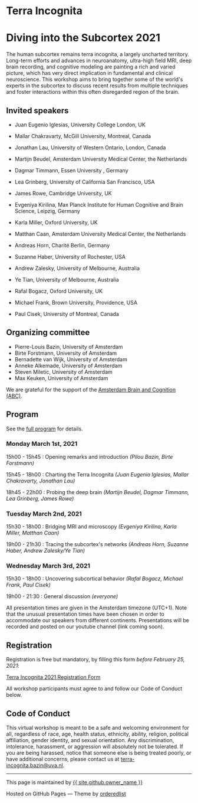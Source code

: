 # <a name="home"></a>Terra Incognita
# Diving into the Subcortex 2021

The human subcortex remains terra incognita, a largely uncharted territory. Long-term efforts and
advances in neuroanatomy, ultra-high field MRI, deep brain recording, and cognitive modeling are
painting a rich and varied picture, which has very direct implication in fundamental and clinical
neuroscience. This workshop aims to bring together some of the world's experts in the subcortex to
discuss recent results from multiple techniques and foster interactions within this often disregarded
region of the brain.

## <a name="speakers"></a>Invited speakers

- Juan Eugenio Iglesias, University College London, UK
- Mallar Chakravarty, McGill University, Montreal, Canada
- Jonathan Lau, University of Western Ontario, London, Canada

- Martijn Beudel, Amsterdam University Medical Center, the Netherlands
- Dagmar Timmann, Essen University , Germany
- Lea Grinberg, University of California San Francisco, USA
- James Rowe, Cambridge University, UK

- Evgeniya Kirilina, Max Planck Institute for Human Cognitive and Brain Science, Leipzig, Germany
- Karla Miller, Oxford University, UK
- Matthan Caan, Amsterdam University Medical Center, the Netherlands

- Andreas Horn, Charité Berlin, Germany
- Suzanne Haber, University of Rochester, USA
- Andrew Zalesky, University of Melbourne, Australia
- Ye Tian, University of Melbourne, Australia

- Rafal Bogacz, Oxford University, UK
- Michael Frank, Brown University, Providence, USA
- Paul Cisek, University of Montreal, Canada

## <a names="orga"></a>Organizing committee

- Pierre-Louis Bazin, University of Amsterdam
- Birte Forstmann, University of Amsterdam
- Bernadette van Wijk, University of Amsterdam
- Anneke Alkemade, University of Amsterdam
- Steven Miletic, University of Amsterdam
- Max Keuken, University of Amsterdam

We are grateful for the support of the [Amsterdam Brain and Cognition (ABC)](https://abc.uva.nl/).


## <a name="program"></a>Program

See the [full program](Terra-Incognita-2021-program.pdf) for details.

### Monday March 1st, 2021

15h00 - 15h45
: Opening remarks and introduction _(Pilou Bazin, Birte Forstmann)_

15h45 - 18h00 
: Charting the Terra Incognita _(Juan Eugenio Iglesias, Mallar Chakravarty, Jonathan Lau)_

18h45 - 22h00
: Probing the deep brain _(Martijn Beudel, Dagmar Timmann, Lea Grinberg, James Rowe)_

### Tuesday March 2nd, 2021

15h30 - 18h00 
: Bridging MRI and microscopy _(Evgeniya Kirilina, Karla Miller, Matthan Caan)_

19h00 - 21h30 
: Tracing the subcortex's networks _(Andreas Horn, Suzanne Haber, Andrew Zalesky/Ye Tian)_

### Wednesday March 3rd, 2021

15h30 - 18h00 
: Uncovering subcortical behavior _(Rafal Bogacz, Michael Frank, Paul Cisek)_

19h00 - 21:30 
: General discussion _(everyone)_

All presentation times are given in the Amsterdam timezone (UTC+1). Note that the unusual presentation times have been chosen in order to accommodate our speakers from different continents. Presentations will be recorded and posted on our youtube channel (link coming soon).



## <a name="register"></a>Registration

Registration is free but mandatory, by filling this form *before February 25, 2021*:

[Terra Incognita 2021 Registration Form](https://forms.gle/idtmWUYxVJ5LYDaKA)

All workshop participants must agree to and follow our Code of Conduct below.


## <a name="code"></a>Code of Conduct

This virtual workshop is meant to be a safe and welcoming environment for all, regardless of race, age, health status, ethnicity, ability, religion, political affiliation, gender identity, and sexual orientation.
Any discrimination, intolerance, harassment, or aggression will absolutely not be tolerated. 
If you are being harassed, notice that someone else is being treated poorly, or have additional concerns, please contact us at <terra-incognita.bazin@uva.nl>. 

---
 This page is maintained by <a href="{{ site.github.owner_url }}">{{ site.github.owner_name }}</a>
 
 Hosted on GitHub Pages &mdash; Theme by <a href="https://github.com/orderedlist">orderedlist</a>
